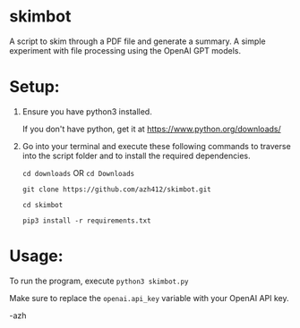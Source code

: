 # skimbot

A script to skim through a PDF file and generate a summary. A simple experiment with file processing using the OpenAI GPT models.

# Setup:

  1. Ensure you have python3 installed.
     
     If you don't have python, get it at https://www.python.org/downloads/
     
  2. Go into your terminal and execute these following commands to traverse into the script folder and to install the required dependencies.
  
     `cd downloads` OR `cd Downloads`
     
     `git clone https://github.com/azh412/skimbot.git`

     `cd skimbot`
     
     `pip3 install -r requirements.txt`
         
# Usage:

   To run the program, execute `python3 skimbot.py`

   Make sure to replace the `openai.api_key` variable with your OpenAI API key.

-azh
   
